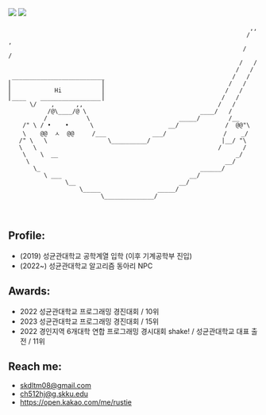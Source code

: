 <!-- ### Hi there 👋 -->

<!--
**rustiebeats/rustiebeats** is a ✨ _special_ ✨ repository because its `README.md` (this file) appears on your GitHub profile.

Here are some ideas to get you started:

- 🔭 I’m currently working on ...
- 🌱 I’m currently learning ...
- 👯 I’m looking to collaborate on ...
- 🤔 I’m looking for help with ...
- 💬 Ask me about ...
- 📫 How to reach me: ...
- 😄 Pronouns: ...
- ⚡ Fun fact: ...
-->

<img src="http://mazassumnida.wtf/api/v2/generate_badge?boj=rustiebeats">
<img src="http://mazandi.herokuapp.com/api?handle=rustiebeats&theme=warm"/>
<br>



                                                                        ,,
                                                                       /  ,
                                                                      /   /
                                                                     /   /
                                                                    /   /
     __________________________                                    /   /
    ⎢                         ⎥                                   /   /
    ⎢            Hi           ⎥                                  /   /
    ⎢____    _________________⎥                                 /   /
          \/    ,      ,,                                      /   /
               /@\____/@ \                                ____/   /
              /           \                         _____/        /__
        /" \ / •    •      \                     __/             /  @@"\
        \    @@  ㅅ  @@     /___             ___/                /    _/
       /" \   \                 \__________/                    |__/ "\
       \   \                                                   /      /
        \    \  __                                                  _/
         \                                                       __/
           \_                                             ______/
              \ ___                                    __/
                    \__                             __/
                        \_____                _____/
                              \______________/
                              


<br>

## Profile: 

* (2019) 성균관대학교 공학계열 입학 (이후 기계공학부 진입)
* (2022~) 성균관대학교 알고리즘 동아리 NPC

## Awards: 

* 2022 성균관대학교 프로그래밍 경진대회 / 10위
* 2023 성균관대학교 프로그래밍 경진대회 / 15위
* 2022 경인지역 6개대학 연합 프로그래밍 경시대회 shake! / 성균관대학교 대표 출전 / 11위

## Reach me: 

* skdltm08@gmail.com
* ch512hj@g.skku.edu
* https://open.kakao.com/me/rustie
